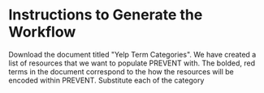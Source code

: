 # Instructions to Generate the Workflow 
Download the document titled "Yelp Term Categories". We have created a list of resources that we want to populate PREVENT with. 
The bolded, red terms in the document correspond to the how the resources will be encoded within PREVENT. 
Substitute each of the category 
